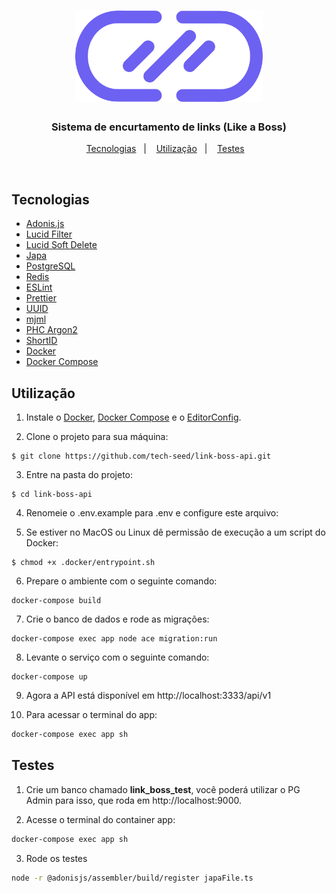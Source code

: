 <h1 align="center">
  <img alt="Link Boss" title="Link Boss" src="https://github.com/CodeAkio/link-boss-api/blob/master/.github/logo.svg" width="300px" />
</h1>

<h3 align="center">
  Sistema de encurtamento de links (Like a Boss)
</h3>

<p align="center">
  <a href="#tecnologias">Tecnologias</a>&nbsp;&nbsp;&nbsp;|&nbsp;&nbsp;&nbsp;
  <a href="#utilização">Utilização</a>&nbsp;&nbsp;&nbsp;|&nbsp;&nbsp;&nbsp;
  <a href="#utilização">Testes</a>&nbsp;&nbsp;&nbsp;
</p>

<br>

## Tecnologias

* [Adonis.js](https://adonisjs.com/)
* [Lucid Filter](https://github.com/lookinlab/adonis-lucid-filter)
* [Lucid Soft Delete](https://github.com/lookinlab/adonis-lucid-soft-deletes)
* [Japa](https://docs.adonisjs.com/cookbooks/testing-adonisjs-apps#introducing-japa)
* [PostgreSQL](https://www.postgresql.org/)
* [Redis](https://redis.io/)
* [ESLint](https://eslint.org/)
* [Prettier](https://prettier.io/)
* [UUID](https://github.com/uuidjs/uuid)
* [mjml](https://mjml.io/)
* [PHC Argon2](https://github.com/thetutlage/phc-argon2)
* [ShortID](https://www.npmjs.com/package/shortid)
* [Docker](https://www.docker.com/)
* [Docker Compose](https://docs.docker.com/compose/)

## Utilização

1. Instale o [Docker](https://docs.docker.com/engine/install/), [Docker Compose](https://docs.docker.com/compose/install/) e o [EditorConfig](https://editorconfig.org/#download).

2. Clone o projeto para sua máquina:
```console
$ git clone https://github.com/tech-seed/link-boss-api.git
```

3. Entre na pasta do projeto:
```console
$ cd link-boss-api
```

4. Renomeie o .env.example para .env e configure este arquivo:

5. Se estiver no MacOS ou Linux dê permissão de execução a um script do Docker:
```console
$ chmod +x .docker/entrypoint.sh
```

6. Prepare o ambiente com o seguinte comando:
```console
docker-compose build
```

7. Crie o banco de dados e rode as migrações:
```console
docker-compose exec app node ace migration:run
```

8. Levante o serviço com o seguinte comando:
```console
docker-compose up
```

9. Agora a API está disponível em http://localhost:3333/api/v1


10. Para acessar o terminal do app:
```bash
docker-compose exec app sh
```

## Testes
1. Crie um banco chamado <b>link_boss_test</b>, você poderá utilizar o PG Admin para isso, que roda em http://localhost:9000.

2. Acesse o terminal do container app:
```bash
docker-compose exec app sh
```

3. Rode os testes
```bash
node -r @adonisjs/assembler/build/register japaFile.ts
```
